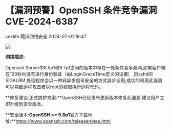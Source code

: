 #  【漏洞预警】OpenSSH 条件竞争漏洞CVE-2024-6387   
cexlife  飓风网络安全   2024-07-01 19:47  
  
![](https://mmbiz.qpic.cn/mmbiz_png/ibhQpAia4xu02p9qDNPPOO7kCgtPNGjBvJjGAW3IW3LrFJAjkbRFyzxk0gy1Q47KDOuXskxzVmIpFTMvia2tPEq1g/640?wx_fmt=png&from=appmsg "")  
  
**洞描描述:**  
  
Openssh Server中8.5p1和9.7p1之间的版本中存在一处条件竞争漏洞,如果客户端在120秒内没有进行身份验证（由LoginGraceTime定义的设置）,则sshd的 SIGALRM 处理程序会以一种非异步信号安全的方式异步调用,成功的利用此漏洞可以导致远程攻击者以root的权限执行远程代码。  
  
**修复建议:正式防护方案:**OpenSSH已经发布更新版本修复此漏洞,建议用户立即升级到安全版本。  
  
**安全版本:**OpenSSH >= 9.8p1**官方下载地址:**https://www.openssh.com/releasenotes.html  
  
